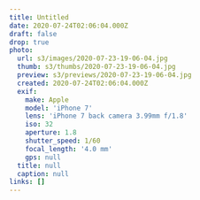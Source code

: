 ```yaml
---
title: Untitled
date: 2020-07-24T02:06:04.000Z
draft: false
drop: true
photo:
  url: s3/images/2020-07-23-19-06-04.jpg
  thumb: s3/thumbs/2020-07-23-19-06-04.jpg
  preview: s3/previews/2020-07-23-19-06-04.jpg
  created: 2020-07-24T02:06:04.000Z
  exif:
    make: Apple
    model: 'iPhone 7'
    lens: 'iPhone 7 back camera 3.99mm f/1.8'
    iso: 32
    aperture: 1.8
    shutter_speed: 1/60
    focal_length: '4.0 mm'
    gps: null
  title: null
  caption: null
links: []
---
```

